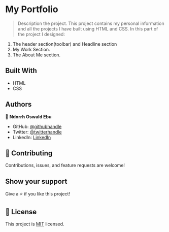 # My Portfolio

> Description the project.
> This project contains my personal information and all the projects I have built using HTML and CSS.
> In this part of the project I designed:
1) The header section(toolbar) and Headline section
2) My Work Section.
3) The About Me section.

## Built With

- HTML
- CSS

## Authors

👤 **Ndorrh Oswald Ebu**

- GitHub: [@githubhandle](https://github.com/ndorrh)
- Twitter: [@twitterhandle](https://twitter.com/ndorrh)
- LinkedIn: [LinkedIn](https://www.linkedin.com/in/ndorrh-oswald-ebu-82ab02236/)

## 🤝 Contributing

Contributions, issues, and feature requests are welcome!

## Show your support

Give a ⭐️ if you like this project!

## 📝 License

This project is [MIT](./LICENSE) licensed.
